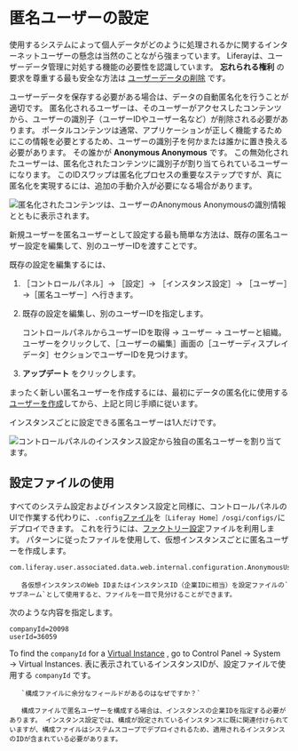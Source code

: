 # 匿名ユーザーの設定

使用するシステムによって個人データがどのように処理されるかに関するインターネットユーザーの懸念は当然のことながら強まっています。 Liferayは、ユーザーデータ管理に対処する機能の必要性を認識しています。 **忘れられる権利** の要求を尊重する最も安全な方法は [ユーザーデータの削除](./sanitizing-user-data.md#the-personal-data-erasure-screen) です。

ユーザーデータを保存する必要がある場合は、データの自動匿名化を行うことが 適切です。 匿名化されるユーザーは、そのユーザーがアクセスしたコンテンツから、ユーザーの識別子（ユーザーIDやユーザー名など）が削除される必要があります。 ポータルコンテンツは通常、アプリケーションが正しく機能するためにこの情報を必要とするため、ユーザーの識別子を何かまたは誰かに置き換える必要があります。 その誰かが **Anonymous Anonymous** です。 この無効化されたユーザーは、匿名化されたコンテンツに識別子が割り当てられているユーザーになります。 このIDスワップは匿名化プロセスの重要なステップですが、真に匿名化を実現するには、追加の手動介入が必要になる場合があります。

![匿名化されたコンテンツは、ユーザーのAnonymous Anonymousの識別情報とともに表示されます。](./configuring-the-anonymous-user/images/01.png)

新規ユーザーを匿名ユーザーとして設定する最も簡単な方法は、既存の匿名ユーザー設定を編集して、別のユーザーIDを渡すことです。

既存の設定を編集するには、

1. ［コントロールパネル］&rarr; ［設定］&rarr; ［インスタンス設定］&rarr; ［ユーザー］&rarr;［匿名ユーザー］へ行きます。

1. 既存の設定を編集し、別のユーザーIDを指定します。

   コントロールパネルからユーザーIDを取得 &rarr; ユーザー &rarr; ユーザーと組織。 ユーザーをクリックして、［ユーザーの編集］画面の［ユーザーディスプレイデータ］セクションでユーザーIDを見つけます。

1. **アップデート** をクリックします。

まったく新しい匿名ユーザーを作成するには、最初にデータの匿名化に使用する[ユーザーを作成](../users/adding-and-managing-users.md)してから、上記と同じ手順に従います。

インスタンスごとに設定できる匿名ユーザーは1人だけです。

![コントロールパネルのインスタンス設定から独自の匿名ユーザーを割り当てます。](./configuring-the-anonymous-user/images/02.png)

<a name="設定ファイルの使用" />

## 設定ファイルの使用

すべてのシステム設定およびインスタンス設定と同様に、コントロールパネルのUIで作業する代わりに、`.config`[ファイル](../../system-administration/configuring-liferay/configuration-files-and-factories/using-configuration-files.md)を`［Liferay Home］/osgi/configs/`にデプロイできます。 これを行うには、[ファクトリー設定](../../system-administration/configuring-liferay/configuration-files-and-factories/using-factory-configuration.md)ファイルを利用します。 パターンに従ったファイルを使用して、仮想インスタンスごとに匿名ユーザーを作成します。

```bash
com.liferay.user.associated.data.web.internal.configuration.AnonymousUserConfiguration.scoped-[uniqueId].config
```

```tip::
   各仮想インスタンスのWeb IDまたはインスタンスID（企業IDに相当）を設定ファイルの`サブネーム`として使用すると、ファイルを一目で見分けることができます。
```

次のような内容を指定します。

```properties
companyId=20098
userId=36059
```

To find the `companyId` for a [Virtual Instance](../../system-administration/configuring-liferay/virtual_instances.rst) , go to Control Panel &rarr; System &rarr; Virtual Instances. 表に表示されているインスタンスIDが、設定ファイルで使用する `companyId` です。

```{note}
   `構成ファイルに余分なフィールドがあるのはなぜですか？`

   構成ファイルで匿名ユーザーを構成する場合は、インスタンスの企業IDを指定する必要があります。 インスタンス設定では、構成が設定されているインスタンスに既に関連付けられていますが、構成ファイルはシステムスコープでデプロイされるため、適用されるインスタンスのIDが含まれている必要があります。
```
